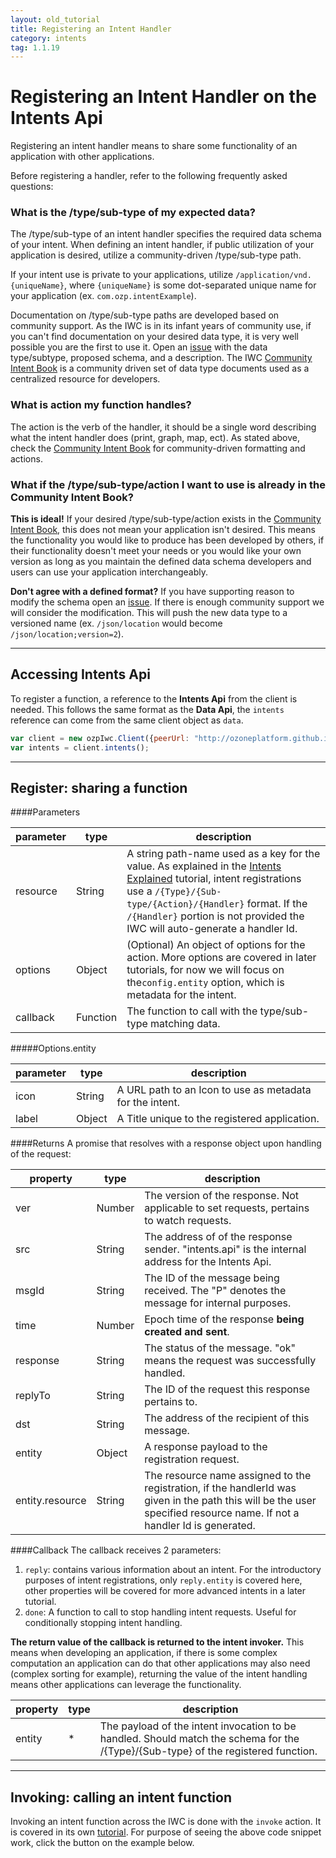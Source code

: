 ```yaml
---
layout: old_tutorial
title: Registering an Intent Handler
category: intents
tag: 1.1.19
---
```


# Registering an Intent Handler on the Intents Api
Registering an intent handler means to share some functionality of an application with other applications.

Before registering a handler, refer to the following frequently asked questions:

### What is the /type/sub-type of my expected data?
The /type/sub-type of an intent handler specifies the required data schema of your intent. When defining an
intent handler, if public utilization of your application is desired, utilize a community-driven /type/sub-type path.

If your intent use is private to your applications, utilize `/application/vnd.{uniqueName}`, where
`{uniqueName}` is some dot-separated unique name for your application (ex. `com.ozp.intentExample`).

Documentation on /type/sub-type paths are developed based on community support. As the IWC is in its infant years of
community use, if you can't find documentation on your desired data type, it is very well possible you are the first
to use it. Open an [issue](http://www.github.com/ozoneplatform/ozp-iwc/issues) with the data type/subtype,
proposed schema, and a description. The IWC [Community Intent Book](about:blank) is a community driven
set of data type documents used as a centralized resource for developers.

### What is action my function handles?
The action is the verb of the handler, it should be a single word describing what the intent handler does (print, graph,
map, ect). As stated above, check the [Community Intent Book](about:blank) for community-driven formatting and actions.

### What if the /type/sub-type/action I want to use is already in the Community Intent Book?
**This is ideal!** If your desired /type/sub-type/action exists in the [Community Intent Book](about:blank), this does not mean your
application isn't desired. This means the functionality you would like to produce has been developed by others, if
their functionality doesn't meet your needs or you would like your own version as long as you maintain the defined
data schema developers and users can use your application interchangeably.

**Don't agree with a defined format?** If you have supporting reason to modify the schema open an
[issue](http://www.github.com/ozoneplatform/ozp-iwc/issues). If there is enough community support we will consider
the modification. This will push the new data type to a versioned name (ex. `/json/location` would become `/json/location;version=2`).

***

## Accessing Intents Api
To register a function, a reference to the **Intents Api** from the client is needed. This follows the same format as
the **Data Api**, the `intents` reference can come from the same client object as `data`.

``` js
var client = new ozpIwc.Client({peerUrl: "http://ozoneplatform.github.io/ozp-iwc"});
var intents = client.intents();
```
***

## Register: sharing a function

####Parameters

| parameter | type   | description                                                                                                                                                            |
|-----------|--------|------------------------------------------------------------------------------------------------------------------------------------------------------------------------|
| resource  | String | A string path-name used as a key for the value. As explained in the [Intents Explained](10_intentInit.html) tutorial, intent registrations use a `/{Type}/{Sub-type/{Action}/{Handler}` format. If the `/{Handler}` portion is not provided the IWC will auto-generate a handler Id.                                |
| options   | Object | (Optional) An object of options for the action. More options are covered in later tutorials, for now we will focus on the`config.entity` option, which is metadata for the intent. |
| callback  | Function| The function to call with the type/sub-type matching data.

#####Options.entity

| parameter | type   | description                                          |
|-----------|--------|------------------------------------------------------|
| icon  | String | A URL path to an Icon to use as metadata for the intent. |
| label| Object | A Title unique to the registered application.             |

####Returns
A promise that resolves with a response object upon handling of the request:

| property | type   | description                                                                                 |
|----------|--------|---------------------------------------------------------------------------------------------|
| ver      | Number | The version of the response. Not applicable to set requests, pertains to watch requests.    |
| src      | String | The address of of the response sender. "intents.api" is the internal address for the Intents Api. |
| msgId    | String | The ID of the message being received. The "P" denotes the message for internal purposes.    |
| time     | Number | Epoch time of the response **being created and sent**.                                      |
| response | String | The status of the message. "ok" means the request was successfully handled.                 |
| replyTo  | String | The ID of the request this response pertains to.                                            |
| dst      | String | The address of the recipient of this message.                                               |
| entity   | Object |  A response payload to the registration request.                                            |
| entity.resource| String|  The resource name assigned to the registration, if the handlerId was given in the path this will be the user specified resource name. If not a handler Id is generated.|


####Callback
The callback receives 2 parameters:
 1. `reply`: contains various information about an intent. For the introductory purposes of intent registrations, only
 `reply.entity` is covered here, other properties will be covered for more advanced intents in a later tutorial.
 2. `done`: A function to call to stop handling intent requests. Useful for conditionally stopping intent handling.

**The return value of the callback is returned to the intent invoker.** This means when developing an application, if
there is some complex computation an application can do that other applications may also need (complex sorting for example),
returning the value of the intent handling means other applications can leverage the functionality.

| property | type   | description                                                                                                                      |
|----------|--------|----------------------------------------------------------------------------------------------------------------------------------|
| entity   | *      | The payload of the intent invocation to be handled. Should match the schema for the /{Type}/{Sub-type} of the registered function.|


<p data-height="245" data-theme-id="0" data-slug-hash="xZbdLv" data-default-tab="js" data-user="Kevin-K" class='codepen'>

***

## Invoking: calling an intent function
Invoking an intent function across the IWC is done with the `invoke` action. It is covered in its own [tutorial](12_intentInvoking.html).
For purpose of seeing the above code snippet work, click the button on the example below.

<p data-height="245" data-theme-id="0" data-slug-hash="LGEyQV" data-default-tab="result" data-user="Kevin-K" class='codepen'>
